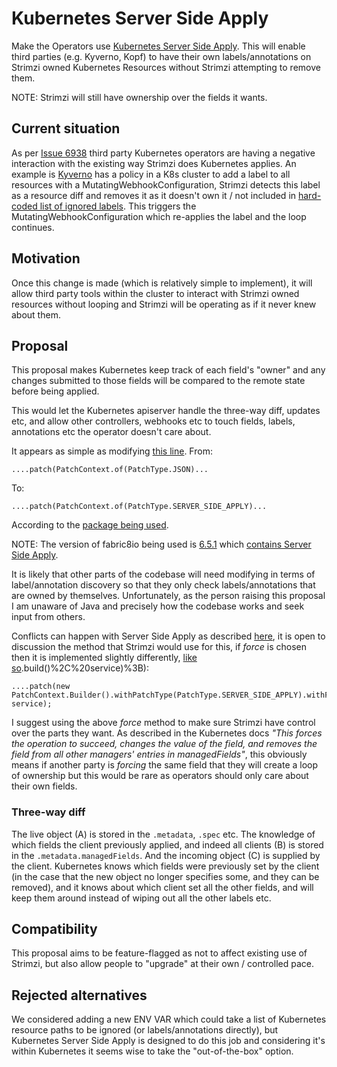<!-- This template is provided as an example with sections you may wish to comment on with respect to your proposal. Add or remove sections as required to best articulate the proposal. -->

# Kubernetes Server Side Apply

Make the Operators use [Kubernetes Server Side Apply](https://kubernetes.io/docs/reference/using-api/server-side-apply). This will enable third parties (e.g. Kyverno, Kopf) to have their own labels/annotations on Strimzi owned Kubernetes Resources without Strimzi attempting to remove them.

NOTE: Strimzi will still have ownership over the fields it wants.

## Current situation

As per [Issue 6938](https://github.com/strimzi/strimzi-kafka-operator/issues/6938) third party Kubernetes operators are having a negative interaction with the existing way Strimzi does Kubernetes applies.
An example is [Kyverno](https://kyverno.io/) has a policy in a K8s cluster to add a label to all resources with a MutatingWebhookConfiguration, Strimzi detects this label as a resource diff and removes it as it doesn't own it / not included in [hard-coded list of ignored labels](https://github.com/strimzi/strimzi-kafka-operator/blob/c3522cf4b17004004a676854d37ba01bb9a44800/cluster-operator/src/main/java/io/strimzi/operator/cluster/operator/resource/StatefulSetDiff.java#LL28C34-L28C49). This triggers the MutatingWebhookConfiguration which re-applies the label and the loop continues.

## Motivation

Once this change is made (which is relatively simple to implement), it will allow third party tools within the cluster to interact with Strimzi owned resources without looping and Strimzi will be operating as if it never knew about them.

## Proposal

This proposal makes Kubernetes keep track of each field's "owner" and any changes submitted to those fields will be compared to the remote state before being applied. 

This would let the Kubernetes apiserver handle the three-way diff, updates etc, and allow other controllers, webhooks etc to touch fields, labels, annotations etc the operator doesn't care about.

It appears as simple as modifying [this line](https://github.com/strimzi/strimzi-kafka-operator/blob/18d76bfabcfb9e91c71f9afda60b9dd880797f02/operator-common/src/main/java/io/strimzi/operator/common/operator/resource/AbstractNamespacedResourceOperator.java#LL263C88-L263C102).
From:

```
....patch(PatchContext.of(PatchType.JSON)...
```

To:

```
....patch(PatchContext.of(PatchType.SERVER_SIDE_APPLY)...
```

According to the [package being used](https://github.com/fabric8io/kubernetes-client/blob/v6.5.1/doc/CHEATSHEET.md#server-side-apply).

NOTE: The version of fabric8io being used is [6.5.1](https://github.com/strimzi/strimzi-kafka-operator/blob/18d76bfabcfb9e91c71f9afda60b9dd880797f02/pom.xml#L106) which [contains Server Side Apply](https://github.com/fabric8io/kubernetes-client/blob/v6.5.1/doc/CHEATSHEET.md#server-side-apply).

It is likely that other parts of the codebase will need modifying in terms of label/annotation discovery so that they only check labels/annotations that are owned by themselves.
Unfortunately, as the person raising this proposal I am unaware of Java and precisely how the codebase works and seek input from others.

Conflicts can happen with Server Side Apply as described [here](https://github.com/fabric8io/kubernetes-client/blob/v6.5.1/doc/CHEATSHEET.md#server-side-apply), it is open to discussion the method that Strimzi would use for this, if _force_ is chosen then it is implemented slightly differently, [like so](https://github.com/fabric8io/kubernetes-client/blob/v6.5.1/doc/CHEATSHEET.md#server-side-apply:~:text=If%20the%20resources,true).build()%2C%20service)%3B):

```
....patch(new PatchContext.Builder().withPatchType(PatchType.SERVER_SIDE_APPLY).withForce(true).build(), service);
```

I suggest using the above _force_ method to make sure Strimzi have control over the parts they want. As described in the Kubernetes docs _"This forces the operation to succeed, changes the value of the field, and removes the field from all other managers' entries in managedFields"_, this obviously means if another party is _forcing_ the same field that they will create a loop of ownership but this would be rare as operators should only care about their own fields.

### Three-way diff

The live object (A) is stored in the `.metadata`, `.spec` etc. The knowledge of which fields the client previously applied, and indeed all clients (B) is stored in the `.metadata.managedFields`. And the incoming object (C) is supplied by the client. Kubernetes knows which fields were previously set by the client (in the case that the new object no longer specifies some, and they can be removed), and it knows about which client set all the other fields, and will keep them around instead of wiping out all the other labels etc.

## Compatibility

This proposal aims to be feature-flagged as not to affect existing use of Strimzi, but also allow people to "upgrade" at their own / controlled pace.

## Rejected alternatives

We considered adding a new ENV VAR which could take a list of Kubernetes resource paths to be ignored (or labels/annotations directly), but Kubernetes Server Side Apply is designed to do this job and considering it's within Kubernetes it seems wise to take the "out-of-the-box" option.
